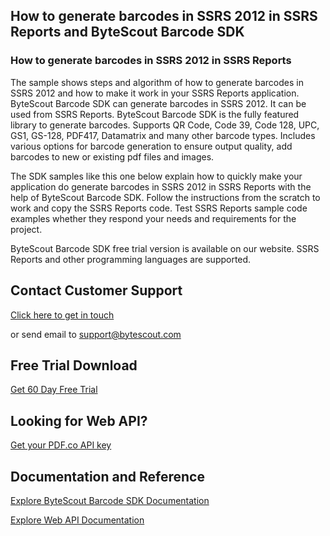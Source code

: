 ## How to generate barcodes in SSRS 2012 in SSRS Reports and ByteScout Barcode SDK

### How to generate barcodes in SSRS 2012 in SSRS Reports

The sample shows steps and algorithm of how to generate barcodes in SSRS 2012 and how to make it work in your SSRS Reports application. ByteScout Barcode SDK can generate barcodes in SSRS 2012. It can be used from SSRS Reports. ByteScout Barcode SDK is the fully featured library to generate barcodes. Supports QR Code, Code 39, Code 128, UPC, GS1, GS-128, PDF417, Datamatrix and many other barcode types. Includes various options for barcode generation to ensure output quality, add barcodes to new or existing pdf files and images.

The SDK samples like this one below explain how to quickly make your application do generate barcodes in SSRS 2012 in SSRS Reports with the help of ByteScout Barcode SDK. Follow the instructions from the scratch to work and copy the SSRS Reports code. Test SSRS Reports sample code examples whether they respond your needs and requirements for the project.

ByteScout Barcode SDK free trial version is available on our website. SSRS Reports and other programming languages are supported.

## Contact Customer Support

[Click here to get in touch](https://bytescout.zendesk.com/hc/en-us/requests/new?subject=ByteScout%20Barcode%20SDK%20Question)

or send email to [support@bytescout.com](mailto:support@bytescout.com?subject=ByteScout%20Barcode%20SDK%20Question) 

## Free Trial Download

[Get 60 Day Free Trial](https://bytescout.com/download/web-installer?utm_source=github-readme)

## Looking for Web API? 

[Get your PDF.co API key](https://pdf.co/documentation/api?utm_source=github-readme)

## Documentation and Reference

[Explore ByteScout Barcode SDK Documentation](https://bytescout.com/documentation/index.html?utm_source=github-readme)

[Explore Web API Documentation](https://pdf.co/documentation/api?utm_source=github-readme)